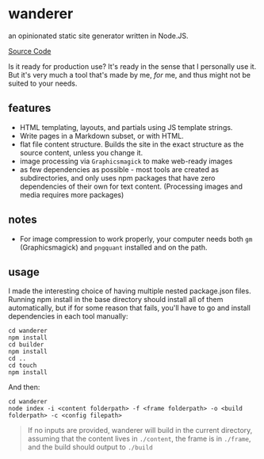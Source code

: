 # wanderer

an opinionated static site generator written in Node.JS.

[Source Code](https://github.com/dmliao/wanderer)

Is it ready for production use? It's ready in the sense that I personally use it. But it's very much a tool that's made by me, _for_ me, and thus might not be suited to your needs.

## features

* HTML templating, layouts, and partials using JS template strings.
* Write pages in a Markdown subset, or with HTML.
* flat file content structure. Builds the site in the exact structure as the source content, unless you change it.
* image processing via `Graphicsmagick` to make web-ready images
* as few dependencies as possible - most tools are created as subdirectories, and only uses npm packages that have zero dependencies of their own for text content. (Processing images and media requires more packages)

## notes

* For image compression to work properly, your computer needs both `gm` (Graphicsmagick) and `pngquant` installed and on the path.

## usage

I made the interesting choice of having multiple nested package.json files. Running npm install in the base directory should install all of them automatically, but if for some reason that fails, you'll have to go and install dependencies in each tool manually:

```
cd wanderer
npm install
cd builder
npm install
cd ..
cd touch
npm install
```

And then:

```
cd wanderer
node index -i <content folderpath> -f <frame folderpath> -o <build folderpath> -c <config filepath>
```

> If no inputs are provided, wanderer will build in the current directory, assuming that the content lives in `./content`, the frame is in `./frame`, and the build should output to `./build`
